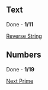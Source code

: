 Text
-----------------

Done - **1/11**

[Reverse String](https://github.com/JoaoGFarias/Projects/blob/master/Javascript/reverseString.js)

Numbers
-----------------

Done - **1/19**

[Next Prime](https://github.com/JoaoGFarias/Projects/blob/master/Javascript/nextPrime.js)
